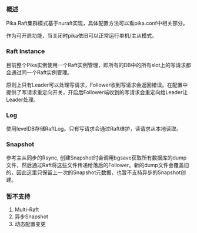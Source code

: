 ### 概述

Pika Raft集群模式基于nuraft实现，具体配置方法可以看pika.conf中相关部分。

作为可开启功能，当关闭时pika依旧可以正常运行单机/主从模式。

### Raft Instance

目前整个Pika实例使用一个Raft实例管理，即所有的DB中的所有slot上的写请求都会通过同一个Raft实例管理。

原则上只有Leader可以处理写请求，Follower收到写请求会返回错误。在配置中提供了写请求重定向开关，开启后Follower端收到的写请求会重定向给Leader让Leader处理。

### Log

使用levelDB存储RaftLog。只有写请求会通过Raft维护，读请求从本地读取。

### Snapshot

参考主从同步的Rsync, 创建Snapshot时会调用bgsave获取所有数据库的dump文件，然后通过Raft将这些文件传递给落后的Follower。新的dump文件会覆盖旧的，因此这里只保留上一次的Snapshot元数据，也暂不支持异步的Snapshot创建。

### 暂不支持

1. Multi-Raft
2. 异步Snapshot
3. 动态配置变更